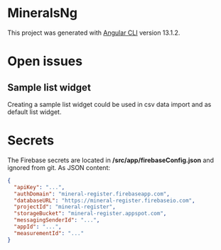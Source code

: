 # MineralsNg

This project was generated
with [Angular CLI](https://github.com/angular/angular-cli) version 13.1.2.

# Open issues

## Sample list widget

Creating a sample list widget could be used in csv data import and as default
list widget.

# Secrets

The Firebase secrets are located in **/src/app/firebaseConfig.json** and ignored
from git. As JSON content:

```json
{
  "apiKey": "...",
  "authDomain": "mineral-register.firebaseapp.com",
  "databaseURL": "https://mineral-register.firebaseio.com",
  "projectId": "mineral-register",
  "storageBucket": "mineral-register.appspot.com",
  "messagingSenderId": "...",
  "appId": "...",
  "measurementId": "..."
}
```
